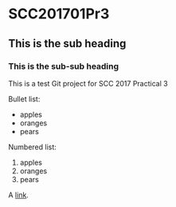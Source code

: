 # SCC201701Pr3

## This is the sub heading

### This is the sub-sub heading


This is a test Git project for SCC 2017 Practical 3


Bullet list:

  * apples
  * oranges
  * pears

Numbered list:

  1. apples
  2. oranges
  3. pears

A [link](http://example.com).
